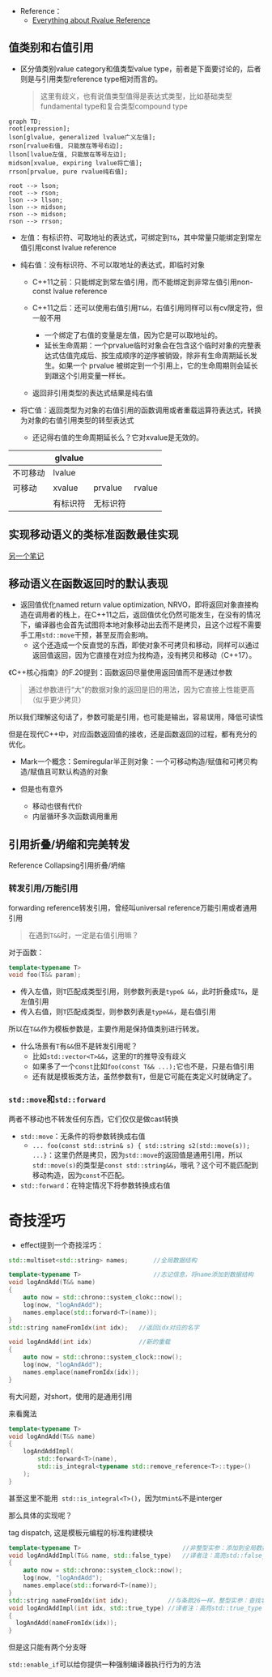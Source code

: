 + Reference：
	+ [Everything about Rvalue Reference](https://www.zhihu.com/question/363686723/answer/1976488046?utm_campaign=&utm_medium=social&utm_oi=1517839223738114049&utm_psn=1690447606109749249&utm_source=qq)

## 值类别和右值引用

+ 区分值类别value category和值类型value type，前者是下面要讨论的，后者则是与引用类型reference type相对而言的。
	>这里有歧义，也有说值类型值得是表达式类型，比如基础类型fundamental type和复合类型compound type

```mermaid
graph TD;
root[expression];
lson[glvalue, generalized lvalue广义左值];
rson[rvalue右值, 只能放在等号右边];
llson[lvalue左值, 只能放在等号左边];
midson[xvalue, expiring lvalue将亡值];
rrson[prvalue, pure rvalue纯右值];

root --> lson;
root --> rson;
lson --> llson;
lson --> midson;
rson --> midson;
rson --> rrson;
```

+ 左值：有标识符、可取地址的表达式，可绑定到`T&`，其中常量只能绑定到常左值引用const lvalue reference
+ 纯右值：没有标识符、不可以取地址的表达式，即临时对象
	+ C++11之前：只能绑定到常左值引用，而不能绑定到非常左值引用non-const lvalue reference
	+ C++11之后：还可以使用右值引用`T&&`，右值引用同样可以有cv限定符，但一般不用
		+ 一个绑定了右值的变量是左值，因为它是可以取地址的。
		+ 延长生命周期：一个prvalue临时对象会在包含这个临时对象的完整表达式估值完成后、按生成顺序的逆序被销毁，除非有生命周期延长发生。如果一个 prvalue 被绑定到一个引用上，它的生命周期则会延长到跟这个引用变量一样长。

	+ 返回非引用类型的表达式结果是纯右值

+ 将亡值：返回类型为对象的右值引用的函数调用或者重载运算符表达式，转换为对象的右值引用类型的转型表达式
	+ 还记得右值的生命周期延长么？它对xvalue是无效的。

|          | glvalue  |          |        |
| -------- | -------- | -------- | ------ |
| 不可移动 | lvalue   |          |        |
| 可移动   | xvalue   | prvalue  | rvalue |
|          | 有标识符 | 无标识符 |        |

## 实现移动语义的类标准函数最佳实现

[另一个笔记](./OOP-misc.md#移动强异常安全惯用法)

## 移动语义在函数返回时的默认表现

+ 返回值优化named return value optimization, NRVO，即将返回对象直接构造在调用者的栈上，在C++11之后，返回值优化仍然可能发生，在没有的情况下，编译器也会首先试图将本地对象移动出去而不是拷贝，且这个过程不需要手工用`std::move`干预，甚至反而会影响。
	+ 这个还造成一个反直觉的东西，即使对象不可拷贝和移动，同样可以通过返回值返回，因为它直接在对应为找构造，没有拷贝和移动（C++17）。

《C++核心指南》的F.20提到：函数返回尽量使用返回值而不是通过参数
>通过参数进行“大”的数据对象的返回是旧的用法，因为它直接上性能更高（似乎更少拷贝）

所以我们理解这句话了，参数可能是引用，也可能是输出，容易误用，降低可读性

但是在现代C++中，对应函数返回值的接收，还是函数返回的过程，都有充分的优化。

+ Mark一个概念：Semiregular半正则对象：一个可移动构造/赋值和可拷贝构造/赋值且可默认构造的对象

+ 但是也有意外
	+ 移动也很有代价
	+ 内层循环多次函数调用重用

## 引用折叠/坍缩和完美转发
Reference Collapsing引用折叠/坍缩

### 转发引用/万能引用
forwarding reference转发引用，曾经叫universal reference万能引用或者通用引用

>在遇到`T&&`时，一定是右值引用嘛？

对于函数：
```cpp
template<typename T>
void foo(T&& param);
```

+ 传入左值，则`T`匹配成类型引用，则参数列表是`type& &&`，此时折叠成`T&`，是左值引用
+ 传入右值，则`T`匹配成类型，则参数列表是`type&&`，是右值引用

所以在`T&&`作为模板参数是，主要作用是保持值类别进行转发。

+ 什么场景有`T`有`&&`但不是转发引用呢？
	+ 比如`std::vector<T>&&`，这里的`T`的推导没有歧义
	+ 如果多了一个`const`比如`foo(const T&& ...);`它也不是，只是右值引用
	+ 还有就是模板类方法，虽然参数有`T`，但是它可能在类定义时就确定了。

### `std::move`和`std::forward`

两者不移动也不转发任何东西，它们仅仅是做cast转换

+ `std::move`：无条件的将参数转换成右值
	+ `... foo(const std::strin& s) { std::string s2(std::move(s)); ...}`：这里仍然是拷贝，因为`std::move`的返回值是通用引用，所以`std::move(s)`的类型是`const std::string&&`，哦吼？这个可不能匹配到移动构造，因为`const`不匹配。
+ `std::forward`：在特定情况下将参数转换成右值

# 奇技淫巧

+ effect提到一个奇技淫巧：
```cpp
std::multiset<std::string> names;       //全局数据结构

template<typename T>                    //志记信息，将name添加到数据结构
void logAndAdd(T&& name)
{
	auto now = std::chrono::system_clokc::now();
	log(now, "logAndAdd");
	names.emplace(std::forward<T>(name));
}
std::string nameFromIdx(int idx);   //返回idx对应的名字

void logAndAdd(int idx)             //新的重载
{
	auto now = std::chrono::system_clock::now();
	log(now, "logAndAdd");
	names.emplace(nameFromIdx(idx));
}
```

有大问题，对short，使用的是通用引用


来看魔法
```cpp
template<typename T>
void logAndAdd(T&& name)
{
	logAndAddImpl(
		std::forward<T>(name),
		std::is_integral<typename std::remove_reference<T>::type>()
	);
}
```

甚至这里不能用` std::is_integral<T>()`，因为tm`int&`不是interger

那么具体的实现呢？

tag dispatch,
这是模板元编程的标准构建模块

```cpp
template<typename T>                            //非整型实参：添加到全局数据结构中
void logAndAddImpl(T&& name, std::false_type)	//译者注：高亮std::false_type
{
	auto now = std::chrono::system_clock::now();
	log(now, "logAndAdd");
	names.emplace(std::forward<T>(name));
}
std::string nameFromIdx(int idx);           //与条款26一样，整型实参：查找名字并用它调用logAndAdd
void logAndAddImpl(int idx, std::true_type) //译者注：高亮std::true_type
{
  logAndAdd(nameFromIdx(idx)); 
}
```

但是这只能有两个分支呀

`std::enable_if`可以给你提供一种强制编译器执行行为的方法
